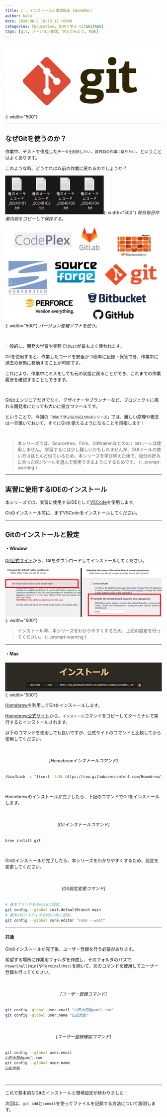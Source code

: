 ```yaml
---
title: 1 . インストールと環境設定 (Win&Mac)
author: haku
date: 2024-06-2 10:13:15 +0900
categories: [Education, 初めて学ぶ Git&Github]
tags: [git, バージョン管理, 学んでみよう, 初級]
---
```


![image-20240603010141006](../assets/img/post/2024-04-26-edu-git-00/image-20240603010141006.png){: width="500"}

---

## なぜGitを使うのか？
作業中、テストで作成した`データを削除したい`、`数日前の作業に戻りたい`、ということはよくあります。

このような時、どうすれば以前の作業に戻れるのでしょうか？

![image-20240603154717694](../assets/img/post/2024-04-26-edu-git-00/image-20240603154717694.png){: width="500"}
_毎日毎日作業内容をコピーして保存する。_

![image-20240603154849958](../assets/img/post/2024-04-26-edu-git-00/image-20240603154849958.png){: width="500"}
_バージョン管理ソフトを使う。_

<br/>

一般的に、開発の学習や実務では`Git`が最もよく使われます。

Gitを使用すると、作業したコードを安全かつ簡単に記録・保管でき、作業中に過去の状態に移動することが可能です。

これにより、作業中にミスをしても元の状態に戻ることができ、これまでの作業履歴を確認することもできます。


<br/>

Gitはエンジニアだけでなく、デザイナーやプランナーなど、プロジェクトに携わる開発者にとっても大いに役立つツールです。

ということで、今回の`「初めて学ぶGit&GitHubシリーズ」`では、難しい原理や概念は一旦置いておいて、すぐにGitを使えるようになることを目指します！

<br/>

> 本シリーズでは、Sourcetree、Fork、GitKrakenなどの`Git GUIツール`は使用しません。
> 学習するには少し難しいかもしれませんが、GUIツールの使い方はほとんど似ているため、本シリーズを学び終えた後で、自分の好みに合ったGUIツールを選んで使用できるようにするためです。
{: .prompt-warning }

------

## 実習に使用するIDEのインストール
本シリーズでは、実習に使用するIDEとして[VSCode](https://code.visualstudio.com/Download)を使用します。

Gitのインストール前に、まずVSCodeをインストールしてください。

------

## Gitのインストールと設定

#### ・Window
[Git公式サイト](https://git-scm.com/downloads)から、Gitをダウンロードしてインストールしてください。

![image-20240604120100851](../assets/img/post/2024-04-26-edu-git-00/image-20240604120100851.png){: width="500"}

> インストール時、本シリーズをわかりやすくするため、上記の設定を行ってください。
{: .prompt-warning }

------

#### ・Mac

![image-20240604120845949](../assets/img/post/2024-04-26-edu-git-00/image-20240604120845949.png){: width="500"}

[Homebrew](https://brew.sh/ja/)を利用してGitをインストールします。

[Homebrew公式サイト](https://brew.sh/ja/)から、`インストール`コマンドをコピーしてターミナルで実行するとインストールされます。

以下のコマンドを使用しても良いですが、公式サイトのコマンドと比較してから使用してください。

<br/>

###### <center>[Homebrewインストールコマンド]</center>
```bash
/bin/bash -c "$(curl -fsSL https://raw.githubusercontent.com/Homebrew/install/HEAD/install.sh)"
```

<br/>

Homebrewのインストールが完了したら、下記のコマンドでGitをインストールします。

<br/>

###### <center>[Gitインストールコマンド]</center>
```bash
brwe install git
```

<br/>

Gitのインストールが完了したら、本シリーズをわかりやすくするため、設定を変更してください。

<br/>

###### <center>[Git設定変更コマンド]</center>
```bash
# 基本ブランチ名をmainに設定。
git config --global init.defaultBranch main
# 基本のGitエディタをVSCodeに設定。
git config --global core.editor "code --wait"
```

------

#### 共通
Gitのインストールが完了後、ユーザー登録を行う必要があります。

希望する場所に作業用フォルダを作成し、そのフォルダのパスで`PowerShell(Win)`や`Terminal(Mac)`を開いて、次のコマンドを使用してユーザー登録を行ってください。

<br/>

###### <center>[ユーザー登録コマンド]</center>
```bash
git config -global user.email "山田太郎@gamil.com"
git config -global user.name "山田太郎"
```
<br/>

###### <center>[ユーザー登録確認コマンド]</center>

```bash
git config --global user.email
山田太郎@gamil.com
git config --global user.name
山田太郎
```

<br/>

------

これで基本的なGitのインストールと環境設定が終わりました！

次回は、`git add`と`commit`を使ってファイルを記録する方法について説明します。
